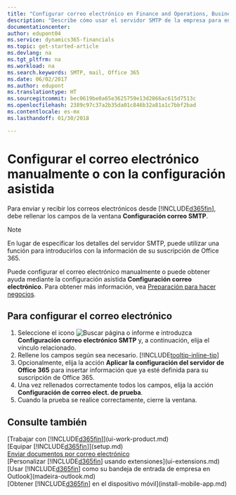 ```yaml
---
title: "Configurar correo electrónico en Finance and Operations, Business edition | Documentos de Microsoft"
description: "Describe cómo usar el servidor SMTP de la empresa para enviar y recibir mensajes de correo electrónico en Finance and Operations, Business edition, así como el modo de usar la configuración del servidor de correo electrónico creada con la suscripción de Office 365."
documentationcenter: 
author: edupont04
ms.service: dynamics365-financials
ms.topic: get-started-article
ms.devlang: na
ms.tgt_pltfrm: na
ms.workload: na
ms.search.keywords: SMTP, mail, Office 365
ms.date: 06/02/2017
ms.author: edupont
ms.translationtype: HT
ms.sourcegitcommit: bec0619be0a65e3625759e13d2866ac615d7513c
ms.openlocfilehash: 2389c97c37a2b35da01c846b32a81a1c7bbf2bad
ms.contentlocale: es-mx
ms.lasthandoff: 01/30/2018

---
```

# <a name="set-up-email-manually-or-using-the-assisted-setup"></a>Configurar el correo electrónico manualmente o con la configuración asistida
Para enviar y recibir los correos electrónicos desde [!INCLUDE[d365fin](includes/d365fin_md.md)], debe rellenar los campos de la ventana **Configuración correo SMTP**.

> [!NOTE]  
>   En lugar de especificar los detalles del servidor SMTP, puede utilizar una función para introducirlos con la información de su suscripción de Office 365.

Puede configurar el correo electrónico manualmente o puede obtener ayuda mediante la configuración asistida **Configuración correo electrónico**. Para obtener más información, vea [Preparación para hacer negocios](ui-get-ready-business.md).  

## <a name="to-set-up-email"></a>Para configurar el correo electrónico
1. Seleccione el icono ![Buscar página o informe](media/ui-search/search_small.png "icono Buscar página o informe") e introduzca **Configuración correo electrónico SMTP** y, a continuación, elija el vínculo relacionado.
2. Rellene los campos según sea necesario. [!INCLUDE[tooltip-inline-tip](includes/tooltip-inline-tip_md.md)]
3. Opcionalmente, elija la acción **Aplicar la configuración del servidor de Office 365** para insertar información que ya esté definida para su suscripción de Office 365.
4. Una vez rellenados correctamente todos los campos, elija la acción **Configuración de correo elect. de prueba**.
5. Cuando la prueba se realice correctamente, cierre la ventana.

## <a name="see-also"></a>Consulte también  
[Trabajar con [!INCLUDE[d365fin](includes/d365fin_md.md)]](ui-work-product.md)  
[Equipar [!INCLUDE[d365fin](includes/d365fin_md.md)]](setup.md)  
[Enviar documentos por correo electrónico](ui-how-send-documents-email.md)  
[Personalizar [!INCLUDE[d365fin](includes/d365fin_md.md)] usando extensiones](ui-extensions.md)  
[Usar [!INCLUDE[d365fin](includes/d365fin_md.md)] como su bandeja de entrada de empresa en Outlook](madeira-outlook.md)  
[Obtener [!INCLUDE[d365fin](includes/d365fin_md.md)] en el dispositivo móvil](install-mobile-app.md)

